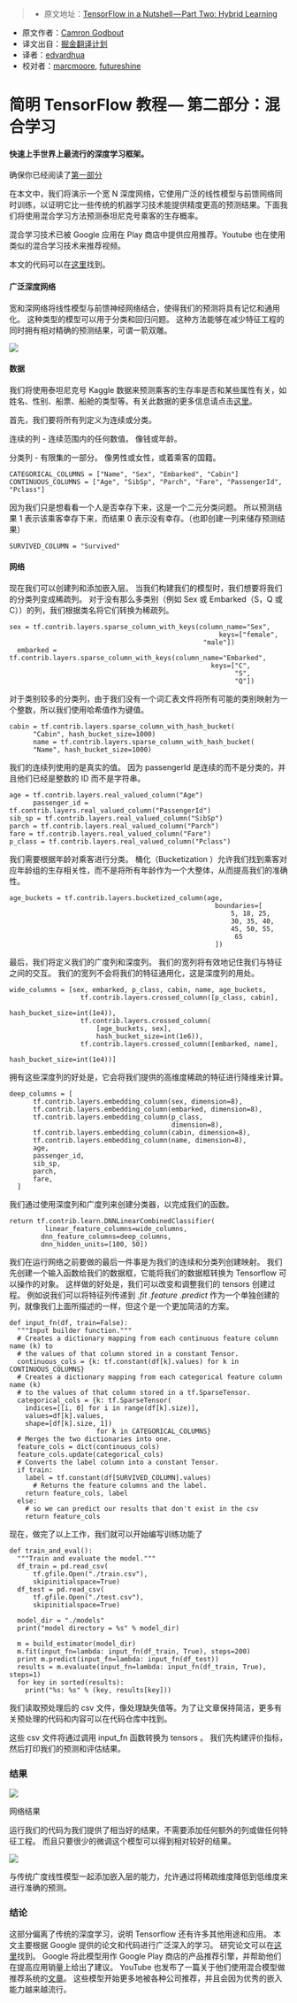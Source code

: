 > * 原文地址：[TensorFlow in a Nutshell — Part Two: Hybrid Learning](https://chatbotnewsdaily.com/tensorflow-in-a-nutshell-part-two-hybrid-learning-98c121d35392#.5mqhrid6c)
* 原文作者：[Camron Godbout](https://chatbotnewsdaily.com/@camrongodbout)
* 译文出自：[掘金翻译计划](https://github.com/xitu/gold-miner)
* 译者：[edvardhua](https://github.com/edvardHua)
* 校对者：[marcmoore](https://github.com/marcmoore), [futureshine](https://github.com/futureshine)

# 简明 TensorFlow 教程 — 第二部分：混合学习
#### 快速上手世界上最流行的深度学习框架。

确保你已经阅读了[第一部分](https://github.com/xitu/gold-miner/blob/master/TODO/tensorflow-in-a-nutshell-part-one-basics.md)


在本文中，我们将演示一个宽 N 深度网络，它使用广泛的线性模型与前馈网络同时训练，以证明它比一些传统的机器学习技术能提供精度更高的预测结果。下面我们将使用混合学习方法预测泰坦尼克号乘客的生存概率。

混合学习技术已被 Google 应用在 Play 商店中提供应用推荐。Youtube 也在使用类似的混合学习技术来推荐视频。

本文的代码可以在[这里](https://github.com/c0cky/TensorFlow-in-a-Nutshell/tree/master/part2)找到。

#### 广泛深度网络

宽和深网络将线性模型与前馈神经网络结合，使得我们的预测将具有记忆和通用化。 这种类型的模型可以用于分类和回归问题。 这种方法能够在减少特征工程的同时拥有相对精确的预测结果，可谓一箭双雕。


![](https://cdn-images-1.medium.com/max/2000/1*UutPkDr3n0DF6RrlnsAJEA.png)



#### 数据

我们将使用泰坦尼克号 Kaggle 数据来预测乘客的生存率是否和某些属性有关，如姓名、性别、船票、船舱的类型等。有关此数据的更多信息请点击[这里](https://www.kaggle.com/c/titanic/data)。

首先，我们要将所有列定义为连续或分类。

连续的列 - 连续范围内的任何数值。 像钱或年龄。

分类列 - 有限集的一部分。 像男性或女性，或着乘客的国籍。

    CATEGORICAL_COLUMNS = ["Name", "Sex", "Embarked", "Cabin"]
    CONTINUOUS_COLUMNS = ["Age", "SibSp", "Parch", "Fare", "PassengerId", "Pclass"]

因为我们只是想看看一个人是否幸存下来，这是一个二元分类问题。 所以预测结果 1 表示该乘客幸存下来，而结果 0 表示没有幸存。（也即创建一列来储存预测结果）

    SURVIVED_COLUMN = "Survived"

#### 网络

现在我们可以创建列和添加嵌入层。 当我们构建我们的模型时，我们想要将我们的分类列变成稀疏列。 对于没有那么多类别（例如 Sex 或 Embarked（S，Q 或 C））的列，我们根据类名将它们转换为稀疏列。

    sex = tf.contrib.layers.sparse_column_with_keys(column_name="Sex",
                                                         keys=["female",
                                                     "male"])
      embarked = tf.contrib.layers.sparse_column_with_keys(column_name="Embarked",
                                                       keys=["C",
                                                             "S",
                                                             "Q"])

对于类别较多的分类列，由于我们没有一个词汇表文件将所有可能的类别映射为一个整数，所以我们使用哈希值作为键值。

    cabin = tf.contrib.layers.sparse_column_with_hash_bucket(
          "Cabin", hash_bucket_size=1000)
          name = tf.contrib.layers.sparse_column_with_hash_bucket(
          "Name", hash_bucket_size=1000)

我们的连续列使用的是真实的值。 因为 passengerId 是连续的而不是分类的，并且他们已经是整数的 ID 而不是字符串。

    age = tf.contrib.layers.real_valued_column("Age")
          passenger_id = tf.contrib.layers.real_valued_column("PassengerId")
    sib_sp = tf.contrib.layers.real_valued_column("SibSp")
    parch = tf.contrib.layers.real_valued_column("Parch")
    fare = tf.contrib.layers.real_valued_column("Fare")
    p_class = tf.contrib.layers.real_valued_column("Pclass")

我们需要根据年龄对乘客进行分类。 桶化（Bucketization ）允许我们找到乘客对应年龄组的生存相关性，而不是将所有年龄作为一个大整体，从而提高我们的准确性。

    age_buckets = tf.contrib.layers.bucketized_column(age,
                                                        boundaries=[
                                                            5, 18, 25,
                                                            30, 35, 40,
                                                            45, 50, 55,
                                                             65
                                                        ])

最后，我们将定义我们的广度列和深度列。 我们的宽列将有效地记住我们与特征之间的交互。 我们的宽列不会将我们的特征通用化，这是深度列的用处。

    wide_columns = [sex, embarked, p_class, cabin, name, age_buckets,
                      tf.contrib.layers.crossed_column([p_class, cabin],
                                                       hash_bucket_size=int(1e4)),
                      tf.contrib.layers.crossed_column(
                          [age_buckets, sex],
                          hash_bucket_size=int(1e6)),
                      tf.contrib.layers.crossed_column([embarked, name],
                                                       hash_bucket_size=int(1e4))]

拥有这些深度列的好处是，它会将我们提供的高维度稀疏的特征进行降维来计算。

    deep_columns = [
          tf.contrib.layers.embedding_column(sex, dimension=8),
          tf.contrib.layers.embedding_column(embarked, dimension=8),
          tf.contrib.layers.embedding_column(p_class,
                                             dimension=8),
          tf.contrib.layers.embedding_column(cabin, dimension=8),
          tf.contrib.layers.embedding_column(name, dimension=8),
          age,
          passenger_id,
          sib_sp,
          parch,
          fare,
      ]

我们通过使用深度列和广度列来创建分类器，以完成我们的函数。

    return tf.contrib.learn.DNNLinearCombinedClassifier(
             linear_feature_columns=wide_columns,
            dnn_feature_columns=deep_columns,
            dnn_hidden_units=[100, 50])

我们在运行网络之前要做的最后一件事是为我们的连续和分类列创建映射。 我们先创建一个输入函数给我们的数据框，它能将我们的数据框转换为 Tensorflow 可以操作的对象。 这样做的好处是，我们可以改变和调整我们的 tensors 创建过程。 例如说我们可以将特征列传递到 _.fit_ _.feature .predict_ 作为一个单独创建的列，就像我们上面所描述的一样，但这个是一个更加简洁的方案。

    def input_fn(df, train=False):
      """Input builder function."""
      # Creates a dictionary mapping from each continuous feature column name (k) to
      # the values of that column stored in a constant Tensor.
      continuous_cols = {k: tf.constant(df[k].values) for k in CONTINUOUS_COLUMNS}
      # Creates a dictionary mapping from each categorical feature column name (k)
      # to the values of that column stored in a tf.SparseTensor.
      categorical_cols = {k: tf.SparseTensor(
        indices=[[i, 0] for i in range(df[k].size)],
        values=df[k].values,
        shape=[df[k].size, 1])
                          for k in CATEGORICAL_COLUMNS}
      # Merges the two dictionaries into one.
      feature_cols = dict(continuous_cols)
      feature_cols.update(categorical_cols)
      # Converts the label column into a constant Tensor.
      if train:
        label = tf.constant(df[SURVIVED_COLUMN].values)
          # Returns the feature columns and the label.
        return feature_cols, label
      else:
        # so we can predict our results that don't exist in the csv
        return feature_cols

现在，做完了以上工作，我们就可以开始编写训练功能了

    def train_and_eval():
      """Train and evaluate the model."""
      df_train = pd.read_csv(
          tf.gfile.Open("./train.csv"),
          skipinitialspace=True)
      df_test = pd.read_csv(
          tf.gfile.Open("./test.csv"),
          skipinitialspace=True)

      model_dir = "./models"
      print("model directory = %s" % model_dir)

      m = build_estimator(model_dir)
      m.fit(input_fn=lambda: input_fn(df_train, True), steps=200)
      print m.predict(input_fn=lambda: input_fn(df_test))
      results = m.evaluate(input_fn=lambda: input_fn(df_train, True), steps=1)
      for key in sorted(results):
        print("%s: %s" % (key, results[key]))

我们读取预处理后的 csv 文件，像处理缺失值等。为了让文章保持简洁，更多有关预处理的代码和内容可以在代码仓库中找到。

这些 csv 文件将通过调用 input_fn 函数转换为 tensors 。 我们先构建评价指标，然后打印我们的预测和评估结果。

### 结果


![](https://cdn-images-1.medium.com/max/1600/1*WP9Rh1BvPNJyZw9-UYDhWg.png)





网络结果

运行我们的代码为我们提供了相当好的结果，不需要添加任何额外的列或做任何特征工程。 而且只要很少的微调这个模型可以得到相对较好的结果。



![](https://cdn-images-1.medium.com/max/1600/1*CVoes2yr1puyXkWT69nMlw.png)



与传统广度线性模型一起添加嵌入层的能力，允许通过将稀疏维度降低到低维度来进行准确的预测。

### 结论

这部分偏离了传统的深度学习，说明 Tensorflow 还有许多其他用途和应用。 本文主要根据 Google 提供的论文和代码进行广泛深入的学习。 研究论文可以在[这里](https://arxiv.org/abs/1606.07792)找到。 Google 将此模型用作 Google Play 商店的产品推荐引擎，并帮助他们在提高应用销量上给出了建议。 YouTube 也发布了一篇关于他们使用混合模型做推荐系统的[文章](https://static.googleusercontent.com/media/research.google.com/en//pubs/archive/45530.pdf)。 这些模型开始更多地被各种公司推荐，并且会因为优秀的嵌入能力越来越流行。